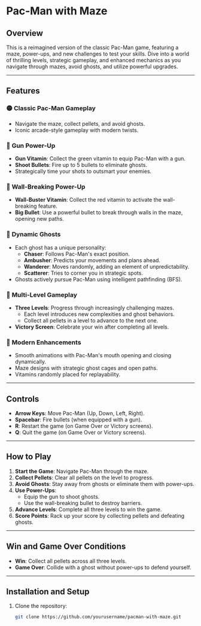 # Pac-Man with Maze

## Overview
This is a reimagined version of the classic Pac-Man game, featuring a maze, power-ups, and new challenges to test your skills. Dive into a world of thrilling levels, strategic gameplay, and enhanced mechanics as you navigate through mazes, avoid ghosts, and utilize powerful upgrades.

---

## Features

### 🟡 **Classic Pac-Man Gameplay**
- Navigate the maze, collect pellets, and avoid ghosts.
- Iconic arcade-style gameplay with modern twists.

### 🎯 **Gun Power-Up**
- **Gun Vitamin**: Collect the green vitamin to equip Pac-Man with a gun.
- **Shoot Bullets**: Fire up to 5 bullets to eliminate ghosts.
- Strategically time your shots to outsmart your enemies.

### 🔨 **Wall-Breaking Power-Up**
- **Wall-Buster Vitamin**: Collect the red vitamin to activate the wall-breaking feature.
- **Big Bullet**: Use a powerful bullet to break through walls in the maze, opening new paths.

### 👻 **Dynamic Ghosts**
- Each ghost has a unique personality:
  - **Chaser**: Follows Pac-Man's exact position.
  - **Ambusher**: Predicts your movements and plans ahead.
  - **Wanderer**: Moves randomly, adding an element of unpredictability.
  - **Scatterer**: Tries to corner you in strategic spots.
- Ghosts actively pursue Pac-Man using intelligent pathfinding (BFS).

### 🌟 **Multi-Level Gameplay**
- **Three Levels**: Progress through increasingly challenging mazes.
  - Each level introduces new complexities and ghost behaviors.
  - Collect all pellets in a level to advance to the next one.
- **Victory Screen**: Celebrate your win after completing all levels.

### 💎 **Modern Enhancements**
- Smooth animations with Pac-Man's mouth opening and closing dynamically.
- Maze designs with strategic ghost cages and open paths.
- Vitamins randomly placed for replayability.

---

## Controls
- **Arrow Keys**: Move Pac-Man (Up, Down, Left, Right).
- **Spacebar**: Fire bullets (when equipped with a gun).
- **R**: Restart the game (on Game Over or Victory screens).
- **Q**: Quit the game (on Game Over or Victory screens).

---

## How to Play
1. **Start the Game**: Navigate Pac-Man through the maze.
2. **Collect Pellets**: Clear all pellets on the level to progress.
3. **Avoid Ghosts**: Stay away from ghosts or eliminate them with power-ups.
4. **Use Power-Ups**:
   - Equip the gun to shoot ghosts.
   - Use the wall-breaking bullet to destroy barriers.
5. **Advance Levels**: Complete all three levels to win the game.
6. **Score Points**: Rack up your score by collecting pellets and defeating ghosts.

---

## Win and Game Over Conditions
- **Win**: Collect all pellets across all three levels.
- **Game Over**: Collide with a ghost without power-ups to defend yourself.

---

## Installation and Setup
1. Clone the repository:
   ```bash
   git clone https://github.com/yourusername/pacman-with-maze.git
